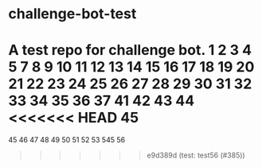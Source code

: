 # challenge-bot-test
A test repo for challenge bot.
1
2
3
4
5
7
8
9
10
11
12
13
14
15
16
17
18
19
20
21
22
23
24
25
26
27
28
29
30
31
32
33
34
35
36
37
41
42
43
44
<<<<<<< HEAD
45
=======
45
46
47
48
49
50
51
52
53
545
56
>>>>>>> e9d389d (test: test56 (#385))
